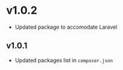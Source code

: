 # v1.0.2

- Updated package to accomodate Laravel

## v1.0.1

- Updated packages list in `composer.json`
